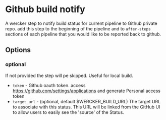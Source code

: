 # Github build notify

A wercker step to notify build status for current pipeline to Github private repo.
add this step to the beginning of the pipeline and to `after-steps` sections of each pipeline that you would like to be reported back to github.

## Options

### optional

If not provided the step will pe skipped. Useful for local build.

* `token` - Github oauth token. access https://github.com/settings/applications and generate Personal access token
* `target_url` - (optional, default $WERCKER_BUILD_URL) The target URL to associate with this status. This URL will be linked from the GitHub UI to allow users to easily see the 'source' of the Status.
